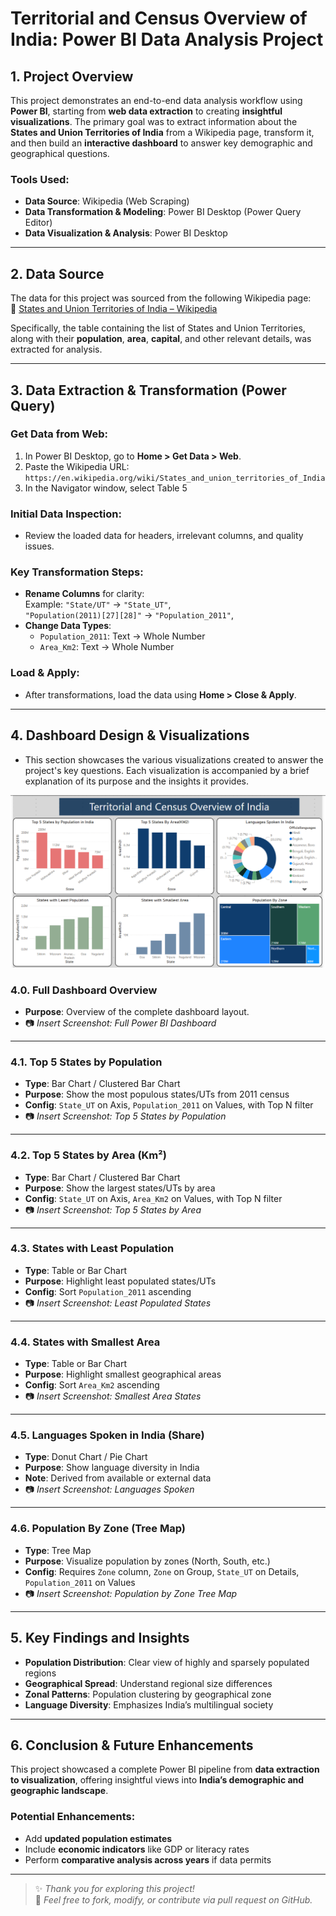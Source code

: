 # Territorial and Census Overview of India: Power BI Data Analysis Project

## 1. Project Overview

This project demonstrates an end-to-end data analysis workflow using **Power BI**, starting from **web data extraction** to creating **insightful visualizations**. The primary goal was to extract information about the **States and Union Territories of India** from a Wikipedia page, transform it, and then build an **interactive dashboard** to answer key demographic and geographical questions.

### Tools Used:
- **Data Source**: Wikipedia (Web Scraping)
- **Data Transformation & Modeling**: Power BI Desktop (Power Query Editor)
- **Data Visualization & Analysis**: Power BI Desktop

---

## 2. Data Source

The data for this project was sourced from the following Wikipedia page:  
🔗 [States and Union Territories of India – Wikipedia](https://en.wikipedia.org/wiki/States_and_union_territories_of_India)

Specifically, the table containing the list of States and Union Territories, along with their **population**, **area**, **capital**, and other relevant details, was extracted for analysis.

---

## 3. Data Extraction & Transformation (Power Query)

### Get Data from Web:
1. In Power BI Desktop, go to **Home > Get Data > Web**.
2. Paste the Wikipedia URL:  
   `https://en.wikipedia.org/wiki/States_and_union_territories_of_India`
3. In the Navigator window, select Table 5

### Initial Data Inspection:
- Review the loaded data for headers, irrelevant columns, and quality issues.

### Key Transformation Steps:
- **Rename Columns** for clarity:  
  Example: `"State/UT"` → `"State_UT"`,  
  `"Population(2011)[27][28]"` → `"Population_2011"`,  
- **Change Data Types**:
  - `Population_2011`: Text -> Whole Number
  - `Area_Km2`: Text -> Whole Number 
### Load & Apply:
- After transformations, load the data using **Home > Close & Apply**.

---

## 4. Dashboard Design & Visualizations
 - This section showcases the various visualizations created to answer the project's key questions. Each visualization is accompanied by a brief explanation of its purpose and the insights it provides.

<img src="./Screenshots/Dashboard Picture.png" alt="Dashboard Picture"/>

### 4.0. Full Dashboard Overview
- **Purpose**: Overview of the complete dashboard layout.
- 📷 _Insert Screenshot: Full Power BI Dashboard_

---

### 4.1. Top 5 States by Population
- **Type**: Bar Chart / Clustered Bar Chart  
- **Purpose**: Show the most populous states/UTs from 2011 census  
- **Config**: `State_UT` on Axis, `Population_2011` on Values, with Top N filter  
- 📷 _Insert Screenshot: Top 5 States by Population_

---

### 4.2. Top 5 States by Area (Km²)
- **Type**: Bar Chart / Clustered Bar Chart  
- **Purpose**: Show the largest states/UTs by area  
- **Config**: `State_UT` on Axis, `Area_Km2` on Values, with Top N filter  
- 📷 _Insert Screenshot: Top 5 States by Area_

---

### 4.3. States with Least Population
- **Type**: Table or Bar Chart  
- **Purpose**: Highlight least populated states/UTs  
- **Config**: Sort `Population_2011` ascending  
- 📷 _Insert Screenshot: Least Populated States_

---

### 4.4. States with Smallest Area
- **Type**: Table or Bar Chart  
- **Purpose**: Highlight smallest geographical areas  
- **Config**: Sort `Area_Km2` ascending  
- 📷 _Insert Screenshot: Smallest Area States_

---

### 4.5. Languages Spoken in India (Share)
- **Type**: Donut Chart / Pie Chart  
- **Purpose**: Show language diversity in India  
- **Note**: Derived from available or external data  
- 📷 _Insert Screenshot: Languages Spoken_

---

### 4.6. Population By Zone (Tree Map)
- **Type**: Tree Map  
- **Purpose**: Visualize population by zones (North, South, etc.)  
- **Config**: Requires `Zone` column, `Zone` on Group, `State_UT` on Details, `Population_2011` on Values  
- 📷 _Insert Screenshot: Population by Zone Tree Map_

---

## 5. Key Findings and Insights

- **Population Distribution**: Clear view of highly and sparsely populated regions
- **Geographical Spread**: Understand regional size differences
- **Zonal Patterns**: Population clustering by geographical zone
- **Language Diversity**: Emphasizes India’s multilingual society

---

## 6. Conclusion & Future Enhancements

This project showcased a complete Power BI pipeline from **data extraction to visualization**, offering insightful views into **India’s demographic and geographic landscape**.

### Potential Enhancements:
- Add **updated population estimates**
- Include **economic indicators** like GDP or literacy rates
- Perform **comparative analysis across years** if data permits

---

> ✨ _Thank you for exploring this project!_  
> 📌 *Feel free to fork, modify, or contribute via pull request on GitHub.*

